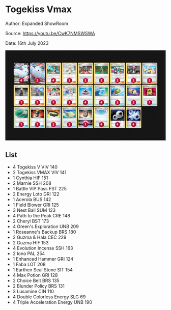 # Togekiss Vmax

Author: Expanded ShowRoom

Source: <https://youtu.be/CwK7NMSWSWA>

Date: 16th July 2023

![decklist](../../images/PAL/Togekiss%20Vmax/1-%20Togekiss%20Vmax.png)

## List

* 4 Togekiss V VIV 140
* 2 Togekiss VMAX VIV 141
* 1 Cynthia HIF 151
* 2 Marnie SSH 208
* 1 Battle VIP Pass FST 225
* 2 Energy Loto GRI 122
* 1 Acerola BUS 142
* 1 Field Blower GRI 125
* 3 Nest Ball SUM 123
* 4 Path to the Peak CRE 148
* 2 Cheryl BST 173
* 4 Green's Exploration UNB 209
* 1 Roseanne's Backup BRS 180
* 2 Guzma & Hala CEC 229
* 2 Guzma HIF 153
* 4 Evolution Incense SSH 163
* 2 Iono PAL 254
* 1 Enhanced Hammer GRI 124
* 1 Faba LOT 208
* 1 Earthen Seal Stone SIT 154
* 4 Max Potion GRI 128
* 2 Choice Belt BRS 135
* 2 Blunder Policy BRS 131
* 3 Lusamine CIN 110
* 4 Double Colorless Energy SLG 69
* 4 Triple Acceleration Energy UNB 190
